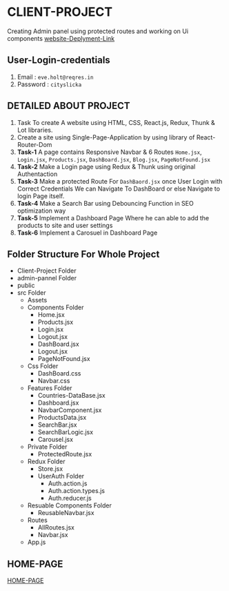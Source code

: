 # CLIENT-PROJECT

Creating Admin panel using protected routes and working on Ui components
[website-Deplyment-Link](https://praveenkumar-client-site-praveen3411.vercel.app/)

## User-Login-credentials

1. Email : `eve.holt@reqres.in`
2. Password : `cityslicka`

## DETAILED ABOUT PROJECT

1. Task To create A website using HTML, CSS, React.js, Redux, Thunk & Lot libraries.
2. Create a site using Single-Page-Application by using library of React-Router-Dom
3. **Task-1** A page contains Responsive Navbar & 6 Routes `Home.jsx`, `Login.jsx`, `Products.jsx`, `DashBoard.jsx`, `Blog.jsx`, `PageNotFound.jsx`
4. **Task-2** Make a Login page using Redux & Thunk using original Authentaction
5. **Task-3** Make a protected Route For `DashBaord.jsx` once User Login with Correct Credentials We can Navigate To DashBoard or else Navigate to login Page itself.
6. **Task-4** Make a Search Bar using Debouncing Function in SEO optimization way
7. **Task-5** Implement a Dashboard Page Where he can able to add the products to site and user settings
8. **Task-6** Implement a Carosuel in Dashboard Page

## Folder Structure For Whole Project

- Client-Project Folder
- admin-pannel Folder
- public
- src Folder
  - Assets
  - Components Folder
    - Home.jsx
    - Products.jsx
    - Login.jsx
    - Logout.jsx
    - DashBoard.jsx
    - Logout.jsx
    - PageNotFound.jsx
  - Css Folder
    - DashBoard.css
    - Navbar.css
  - Features Folder
    - Countries-DataBase.jsx
    - Dashboard.jsx
    - NavbarComponent.jsx
    - ProductsData.jsx
    - SearchBar.jsx
    - SearchBarLogic.jsx
    - Carousel.jsx
  - Private Folder
    - ProtectedRoute.jsx
  - Redux Folder
    - Store.jsx
    - UserAuth Folder
      - Auth.action.js
      - Auth.action.types.js
      - Auth.reducer.js
  - Resuable Components Folder
    - ReusableNavbar.jsx
  - Routes
    - AllRoutes.jsx
    - Navbar.jsx
  - App.js

## HOME-PAGE
[HOME-PAGE](https://github.com/praveen3411/Client-Project/blob/main/admin-pannel/src/assets/Homepage.png)